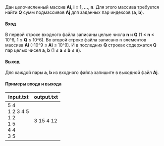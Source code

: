 Дан целочисленный массив **Ai, i = 1, …, n**. Для этого массива
требуется найти **Q** сумм подмассивов **Aj** для заданных пар индексов (**a**, **b**).

#### Вход
В первой строке входного файла записаны целые числа **n** и **Q** (1 ≤ **n** ≤ 10^6, 1 ≤ **Q** ≤ 10^6).
Во второй строке файла записано n элементов массива **Ai**  (-10^9 ≤ **Ai** ≤ 10^9).
И в последних **Q** строках содержатся **Q** пар целых чисел **a**, **b** (1 ≤ **a** ≤ **b** ≤ **n**).

#### Выход
Для каждой пары **a**, **b** из входного файла запишите в выходной файл  **Aj**.

#### Примеры входа и выхода

| input.txt | output.txt |
|-----------|------------|
|5 4 <br> 1 2 3 4 5 <br> 1 2 <br> 1 5 <br> 4 4 <br> 3 5| 3 15 4 12 |
